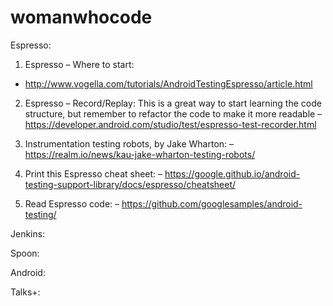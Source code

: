 # womanwhocode

Espresso:

 1. Espresso – Where to start:
 - http://www.vogella.com/tutorials/AndroidTestingEspresso/article.html
 
 2. Espresso – Record/Replay:
 This is a great way to start learning the code structure, but remember to refactor the code to make it more readable
 – https://developer.android.com/studio/test/espresso-test-recorder.html
 
 3. Instrumentation testing robots, by Jake Wharton:
  – https://realm.io/news/kau-jake-wharton-testing-robots/
  
 4. Print this Espresso cheat sheet:
  – https://google.github.io/android-testing-support-library/docs/espresso/cheatsheet/
   
 5. Read Espresso code:
  – https://github.com/googlesamples/android-testing/
  
Jenkins:

Spoon:

Android:

Talks+:
